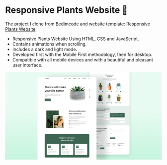 # Responsive Plants Website 🎍  
The project I clone from [Bedimcode](https://www.youtube.com/c/Bedimcode) and website template: [Responsive Plants Website](https://youtu.be/lpzExNZDizI)

- Responsive Plants Website Using HTML, CSS and JavaScript.
- Contains animations when scrolling.
- Includes a dark and light mode.
- Developed first with the Mobile First methodology, then for desktop.
- Compatible with all mobile devices and with a beautiful and pleasant user interface.

![plants website](/preview.png)
